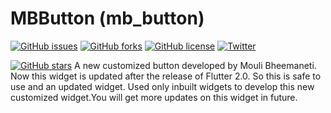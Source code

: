 # MBButton (mb_button)

[![GitHub issues](https://img.shields.io/github/issues/moulibheemaneti/mb_button)](https://github.com/moulibheemaneti/mb_button/issues)
[![GitHub forks](https://img.shields.io/github/forks/moulibheemaneti/mb_button)](https://github.com/moulibheemaneti/mb_button/network)
[![GitHub license](https://img.shields.io/github/license/moulibheemaneti/mb_button)](https://github.com/moulibheemaneti/mb_button/blob/master/LICENSE)
[![Twitter](https://img.shields.io/twitter/url?style=social)](https://twitter.com/intent/tweet?text=Wow:&url=https%3A%2F%2Fgithub.com%2Fmoulibheemaneti%2Fmb_button)

[![GitHub stars](https://img.shields.io/github/stars/moulibheemaneti/mb_button)](https://github.com/moulibheemaneti/mb_button/stargazers)
A new customized button developed by Mouli Bheemaneti. Now this widget is updated after the release of Flutter 2.0. So this is safe to use and an updated widget. Used only inbuilt widgets to develop this new customized widget.You will get more updates on this widget in future.
